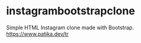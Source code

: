 # instagrambootstrapclone
Simple HTML Instagram clone made with Bootstrap.
https://www.patika.dev/tr